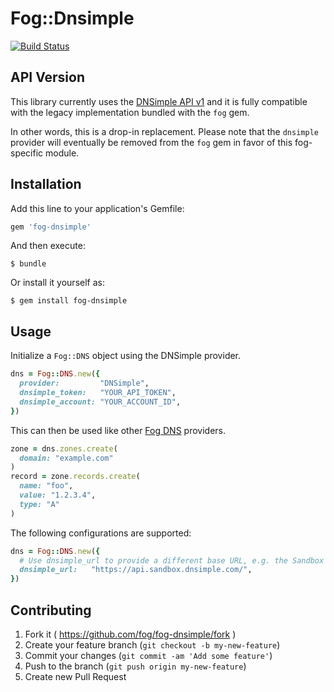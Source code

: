 # Fog::Dnsimple

[![Build Status](https://travis-ci.org/fog/fog-dnsimple.svg?branch=master)](https://travis-ci.org/fog/fog-dnsimple)


## API Version

This library currently uses the [DNSimple API v1](https://developer.dnsimple.com/v1/) 
and it is fully compatible with the legacy implementation bundled with the `fog` gem.

In other words, this is a drop-in replacement. Please note that the `dnsimple` provider
will eventually be removed from the `fog` gem in favor of this fog-specific module.


## Installation

Add this line to your application's Gemfile:

```ruby
gem 'fog-dnsimple'
```

And then execute:

    $ bundle

Or install it yourself as:

    $ gem install fog-dnsimple


## Usage

Initialize a `Fog::DNS` object using the DNSimple provider.

```ruby
dns = Fog::DNS.new({
  provider:         "DNSimple",
  dnsimple_token:   "YOUR_API_TOKEN",
  dnsimple_account: "YOUR_ACCOUNT_ID",
})
```

This can then be used like other [Fog DNS](http://fog.io/dns/) providers.

```ruby
zone = dns.zones.create(
  domain: "example.com"
)
record = zone.records.create(
  name: "foo",
  value: "1.2.3.4",
  type: "A"
)
```

The following configurations are supported:

```ruby
dns = Fog::DNS.new({
  # Use dnsimple_url to provide a different base URL, e.g. the Sandbox URL
  dnsimple_url:   "https://api.sandbox.dnsimple.com/",
})
```

## Contributing

1. Fork it ( https://github.com/fog/fog-dnsimple/fork )
2. Create your feature branch (`git checkout -b my-new-feature`)
3. Commit your changes (`git commit -am 'Add some feature'`)
4. Push to the branch (`git push origin my-new-feature`)
5. Create new Pull Request
